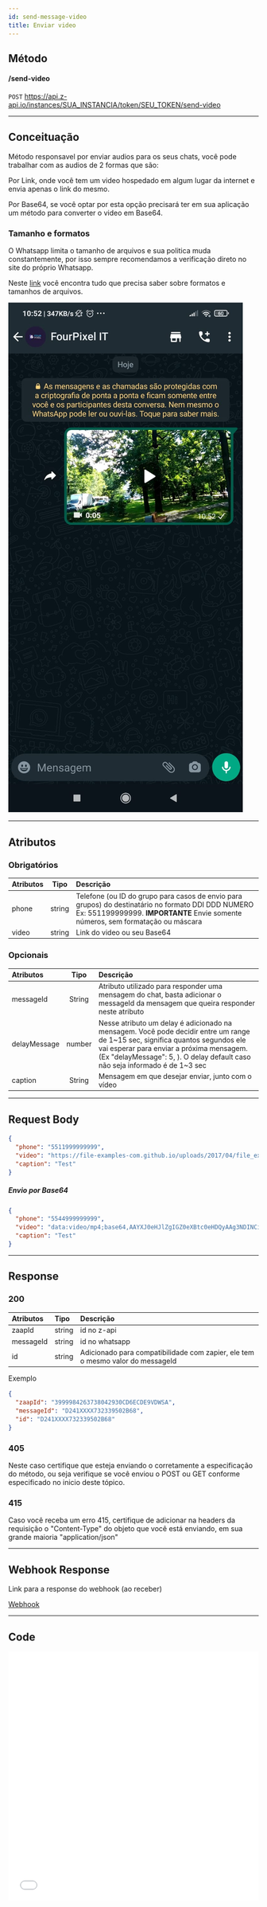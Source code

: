 ```yaml
---
id: send-message-video
title: Enviar video
---
```


## Método

#### /send-video

`POST` https://api.z-api.io/instances/SUA_INSTANCIA/token/SEU_TOKEN/send-video

---

## Conceituação

Método responsavel por enviar audios para os seus chats, você pode trabalhar com as audios de 2 formas que são:

Por Link, onde você tem um video hospedado em algum lugar da internet e envia apenas o link do mesmo.

Por Base64, se você optar por esta opção precisará ter em sua aplicação um método para converter o video em Base64.

### Tamanho e formatos

O Whatsapp limita o tamanho de arquivos e sua politica muda constantemente, por isso sempre recomendamos a verificação direto no site do próprio Whatsapp.

Neste [link] você encontra tudo que precisa saber sobre formatos e tamanhos de arquivos.

[link]: https://developers.facebook.com/docs/whatsapp/api/media

![image](../../img/send-message-video.jpeg)

---

## Atributos

### Obrigatórios

| Atributos | Tipo | Descrição |
| :-- | :-: | :-- |
| phone | string | Telefone (ou ID do grupo para casos de envio para grupos) do destinatário no formato DDI DDD NUMERO Ex: 551199999999. **IMPORTANTE** Envie somente números, sem formatação ou máscara |
| video | string | Link do video ou seu Base64 |

### Opcionais

| Atributos | Tipo | Descrição |
| :-- | :-: | :-- |
| messageId | String | Atributo utilizado para responder uma mensagem do chat, basta adicionar o messageId da mensagem que queira responder neste atributo |
| delayMessage | number | Nesse atributo um delay é adicionado na mensagem. Você pode decidir entre um range de 1~15 sec, significa quantos segundos ele vai esperar para enviar a próxima mensagem. (Ex "delayMessage": 5, ). O delay default caso não seja informado é de 1~3 sec |
| caption | String | Mensagem em que desejar enviar, junto com o vídeo |

---

## Request Body

```json
{
  "phone": "5511999999999",
  "video": "https://file-examples-com.github.io/uploads/2017/04/file_example_MP4_480_1_5MG.mp4",
  "caption": "Test"
}
```

##### Envio por Base64
```json
{
  "phone": "5544999999999",
  "video": "data:video/mp4;base64,AAYXJ0eHJlZgIGZ0eXBtc0eHDQyAAg3NDINCiUlRUAAAG1wNDJtcD",
  "caption": "Test"
}
```

---

## Response

### 200

| Atributos | Tipo   | Descrição      |
| :-------- | :----- | :------------- |
| zaapId    | string | id no z-api    |
| messageId | string | id no whatsapp |
| id | string | Adicionado para compatibilidade com zapier, ele tem o mesmo valor do messageId |

Exemplo

```json
{
  "zaapId": "3999984263738042930CD6ECDE9VDWSA",
  "messageId": "D241XXXX732339502B68",
  "id": "D241XXXX732339502B68"
}
```


### 405

Neste caso certifique que esteja enviando o corretamente a especificação do método, ou seja verifique se você enviou o POST ou GET conforme especificado no inicio deste tópico.

### 415

Caso você receba um erro 415, certifique de adicionar na headers da requisição o "Content-Type" do objeto que você está enviando, em sua grande maioria "application/json"

---

## Webhook Response

Link para a response do webhook (ao receber)

[Webhook](../webhooks/on-message-received#exemplo-de-retorno-de-vídeo)

---

## Code

<iframe src="//api.apiembed.com/?source=https://raw.githubusercontent.com/Z-API/z-api-docs/main/json-examples/send-video.json&targets=all" frameborder="0" scrolling="no" width="100%" height="500px" seamless></iframe>

